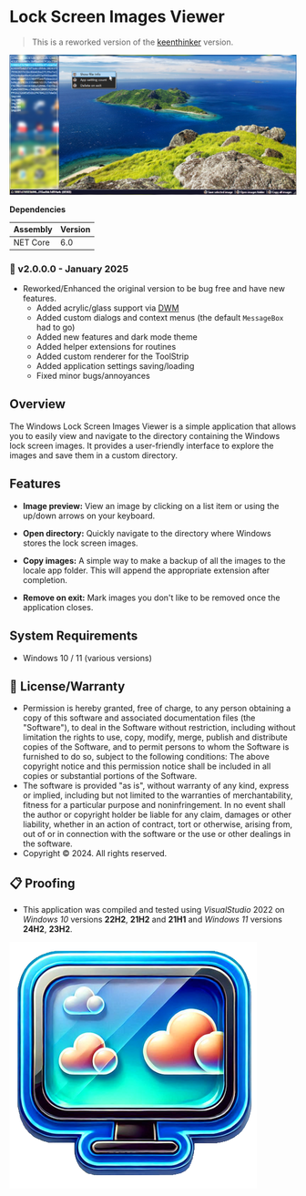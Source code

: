 # Lock Screen Images Viewer

> This is a reworked version of the [keenthinker](https://github.com/keenthinker/WindowsLockScreenImages) version.

![Example Picture](./Assets/Screenshot.png)

**Dependencies**

| Assembly | Version |
| ---- | ---- |
| NET Core | 6.0 |

### 📝 v2.0.0.0 - January 2025

* Reworked/Enhanced the original version to be bug free and have new features.
    - Added acrylic/glass support via [DWM](https://learn.microsoft.com/en-us/windows/win32/dwm/dwm-overview)
    - Added custom dialogs and context menus (the default `MessageBox` had to go)
    - Added new features and dark mode theme
    - Added helper extensions for routines
    - Added custom renderer for the ToolStrip
    - Added application settings saving/loading
    - Fixed minor bugs/annoyances

## Overview

The Windows Lock Screen Images Viewer is a simple application that allows you to easily view and navigate to the directory containing the Windows lock screen images. It provides a user-friendly interface to explore the images and save them in a custom directory.

## Features

- **Image preview:** View an image by clicking on a list item or using the up/down arrows on your keyboard.
  
- **Open directory:** Quickly navigate to the directory where Windows stores the lock screen images.

- **Copy images:** A simple way to make a backup of all the images to the locale app folder. This will append the appropriate extension after completion.

- **Remove on exit:** Mark images you don't like to be removed once the application closes.

## System Requirements

- Windows 10 / 11 (various versions)

## 🧾 License/Warranty
* Permission is hereby granted, free of charge, to any person obtaining a copy of this software and associated documentation files (the "Software"), to deal in the Software without restriction, including without limitation the rights to use, copy, modify, merge, publish and distribute copies of the Software, and to permit persons to whom the Software is furnished to do so, subject to the following conditions: The above copyright notice and this permission notice shall be included in all copies or substantial portions of the Software.
* The software is provided "as is", without warranty of any kind, express or implied, including but not limited to the warranties of merchantability, fitness for a particular purpose and noninfringement. In no event shall the author or copyright holder be liable for any claim, damages or other liability, whether in an action of contract, tort or otherwise, arising from, out of or in connection with the software or the use or other dealings in the software.
* Copyright © 2024. All rights reserved.

## 📋 Proofing
* This application was compiled and tested using *VisualStudio* 2022 on *Windows 10* versions **22H2**, **21H2** and **21H1** and *Windows 11* versions **24H2**, **23H2**.

![New Icon](./Assets/AppIcon.png)
